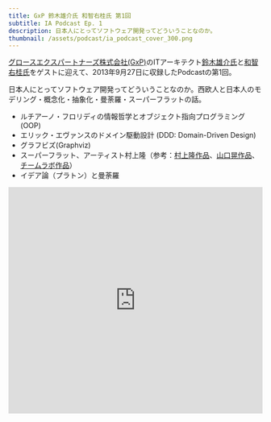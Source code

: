```yaml
---
title: GxP 鈴木雄介氏 和智右桂氏 第1回
subtitle: IA Podcast Ep. 1
description: 日本人にとってソフトウェア開発ってどういうことなのか。
thumbnail: /assets/podcast/ia_podcast_cover_300.png
---
```


[グロースエクスパートナーズ株式会社(GxP)](http://www.gxp.co.jp/)のITアーキテクト[鈴木雄介氏](https://twitter.com/yusuke_arclamp)と[和智右桂氏](https://twitter.com/digitalsoul0124)をゲストに迎えて、2013年9月27日に収録したPodcastの第1回。

日本人にとってソフトウェア開発ってどういうことなのか。西欧人と日本人のモデリング・概念化・抽象化・曼荼羅・スーパーフラットの話。

- ルチアーノ・フロリディの情報哲学とオブジェクト指向プログラミング(OOP)
- エリック・エヴァンスのドメイン駆動設計 (DDD: Domain-Driven Design)
- グラフビズ(Graphviz)
- スーパーフラット、アーティスト村上隆（参考：[村上隆作品](http://matome.naver.jp/odai/2134090259633507101)、[山口晃作品](http://matome.naver.jp/odai/2125643646587455457)、[チームラボ作品](http://www.team-lab.net/portfolio/suibokuspace/lastdays/lastdayspv.html)）
- イデア論（プラトン）と曼荼羅

<iframe width="100%" height="450" scrolling="no" frameborder="no" src="https://w.soundcloud.com/player/?url=https%3A//api.soundcloud.com/tracks/283580802&amp;auto_play=false&amp;hide_related=false&amp;show_comments=true&amp;show_user=true&amp;show_reposts=false&amp;visual=true"></iframe>
